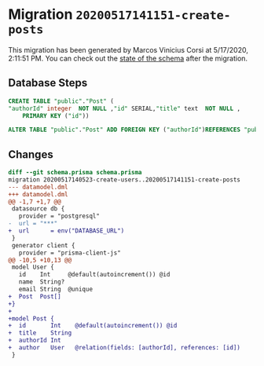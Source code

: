 # Migration `20200517141151-create-posts`

This migration has been generated by Marcos Vinicius Corsi at 5/17/2020, 2:11:51 PM.
You can check out the [state of the schema](./schema.prisma) after the migration.

## Database Steps

```sql
CREATE TABLE "public"."Post" (
"authorId" integer  NOT NULL ,"id" SERIAL,"title" text  NOT NULL ,
    PRIMARY KEY ("id"))

ALTER TABLE "public"."Post" ADD FOREIGN KEY ("authorId")REFERENCES "public"."User"("id") ON DELETE CASCADE  ON UPDATE CASCADE
```

## Changes

```diff
diff --git schema.prisma schema.prisma
migration 20200517140523-create-users..20200517141151-create-posts
--- datamodel.dml
+++ datamodel.dml
@@ -1,7 +1,7 @@
 datasource db {
   provider = "postgresql"
-  url = "***"
+  url      = env("DATABASE_URL")
 }
 generator client {
   provider = "prisma-client-js"
@@ -10,5 +10,13 @@
 model User {
   id    Int     @default(autoincrement()) @id
   name  String?
   email String  @unique
+  Post  Post[]
+}
+
+model Post {
+  id       Int    @default(autoincrement()) @id
+  title    String
+  authorId Int
+  author   User   @relation(fields: [authorId], references: [id])
 }
```


